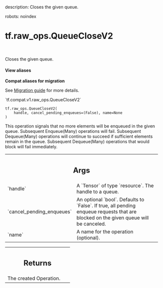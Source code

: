 description: Closes the given queue.

robots: noindex

# tf.raw_ops.QueueCloseV2

<!-- Insert buttons and diff -->

<table class="tfo-notebook-buttons tfo-api nocontent" align="left">

</table>



Closes the given queue.

<section class="expandable">
  <h4 class="showalways">View aliases</h4>
  <p>
<b>Compat aliases for migration</b>
<p>See
<a href="https://www.tensorflow.org/guide/migrate">Migration guide</a> for
more details.</p>
<p>`tf.compat.v1.raw_ops.QueueCloseV2`</p>
</p>
</section>

<pre class="devsite-click-to-copy prettyprint lang-py tfo-signature-link">
<code>tf.raw_ops.QueueCloseV2(
    handle, cancel_pending_enqueues=(False), name=None
)
</code></pre>



<!-- Placeholder for "Used in" -->

This operation signals that no more elements will be enqueued in the
given queue. Subsequent Enqueue(Many) operations will fail.
Subsequent Dequeue(Many) operations will continue to succeed if
sufficient elements remain in the queue. Subsequent Dequeue(Many)
operations that would block will fail immediately.

<!-- Tabular view -->
 <table class="responsive fixed orange">
<colgroup><col width="214px"><col></colgroup>
<tr><th colspan="2"><h2 class="add-link">Args</h2></th></tr>

<tr>
<td>
`handle`
</td>
<td>
A `Tensor` of type `resource`. The handle to a queue.
</td>
</tr><tr>
<td>
`cancel_pending_enqueues`
</td>
<td>
An optional `bool`. Defaults to `False`.
If true, all pending enqueue requests that are
blocked on the given queue will be canceled.
</td>
</tr><tr>
<td>
`name`
</td>
<td>
A name for the operation (optional).
</td>
</tr>
</table>



<!-- Tabular view -->
 <table class="responsive fixed orange">
<colgroup><col width="214px"><col></colgroup>
<tr><th colspan="2"><h2 class="add-link">Returns</h2></th></tr>
<tr class="alt">
<td colspan="2">
The created Operation.
</td>
</tr>

</table>

